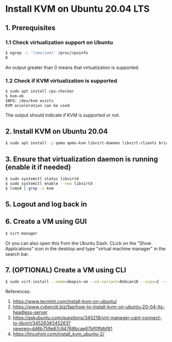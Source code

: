 # Install KVM on Ubuntu 20.04 LTS

## 1. Prerequisites
### 1.1 Check virtualization support on Ubuntu
```bash
$ egrep -c '(vmx|svm)' /proc/cpuinfo
8
```
An output greater than 0 means that virtualization is supported.

### 1.2 Check if KVM virtualization is supported
```bash
$ sudo apt install cpu-checker
$ kvm-ok
INFO: /dev/kvm exists
KVM acceleration can be used
```
The output should indicate if KVM is supported or not.

## 2. Install KVM on Ubuntu 20.04
```bash
$ sudo apt install -y qemu qemu-kvm libvirt-daemon libvirt-clients bridge-utils virt-manager
```

## 3. Ensure that virtualization daemon is running (enable it if needed)
```bash
$ sudo systemctl status libvirtd
$ sudo systemctl enable --now libvirtd
$ lsmod | grep -i kvm
```
## 5. Logout and log back in

## 6. Create a VM using GUI
```bash
$ virt-manager
```

Or you can also open this from the Ubuntu Dash. CLick on the "Show Applications" icon in the desktop and type "virtual machine manager" in the search bar.

## 7. (OPTIONAL) Create a VM using CLI
```bash
$ sudo virt-install --name=deepin-vm --os-variant=Debian10 --vcpu=2 --ram=2048 --graphics spice --location=/home/Downloads/deepin-20Beta-desktop-amd64.iso --network bridge:vibr0 
```

References: 
1. https://www.tecmint.com/install-kvm-on-ubuntu/
2. https://www.cyberciti.biz/faq/how-to-install-kvm-on-ubuntu-20-04-lts-headless-server
3. https://askubuntu.com/questions/345218/virt-manager-cant-connect-to-libvirt/345263#345263?newreg=dd6b759e87c94768bcae67bf0ffdbf81
4. https://linuxhint.com/install_kvm_ubuntu-2/
